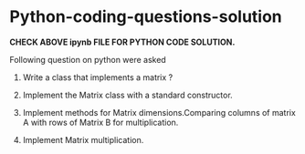 # Python-coding-questions-solution

 **CHECK ABOVE ipynb FILE FOR PYTHON CODE SOLUTION.**
 
 Following question on python were asked

1. Write a class that implements a matrix ?

2. Implement the Matrix class with a standard constructor.

3. Implement methods for Matrix dimensions.Comparing columns of matrix A with rows of Matrix B for multiplication.

4. Implement Matrix multiplication.
